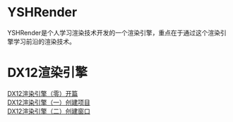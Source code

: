 # YSHRender
YSHRender是个人学习渲染技术开发的一个渲染引擎，重点在于通过这个渲染引擎学习前沿的渲染技术。

# DX12渲染引擎
[DX12渲染引擎（零）开篇](https://zhuanlan.zhihu.com/p/499521948)   
[DX12渲染引擎（一）创建项目](https://zhuanlan.zhihu.com/p/499537362)    
[DX12渲染引擎（二）创建窗口](https://zhuanlan.zhihu.com/p/499551110)

